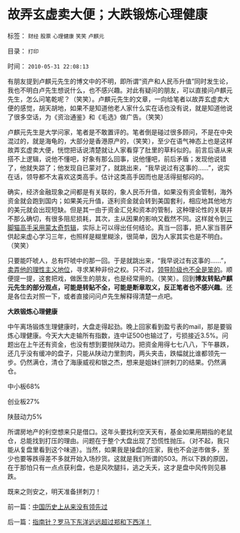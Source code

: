 # 故弄玄虚卖大便；大跌锻炼心理健康

标签： `财经` `股票` `心理健康` `笑笑` `卢麒元` 

目录： `打印`

时间： `2010-05-31 22:08:13`

有朋友提到卢麒元先生的博文中的不明，即所谓“资产和人民币升值”同时发生论，我也不明白卢先生想说什么，也不感兴趣。对此有疑问的朋友，可以直接问卢麒元先生，怎么问笔乾呢？（笑笑）。卢麒元先生的文章，一向给笔者以故弄玄虚卖大便的感觉，胡天胡地，如果不是知道他老人家什么实在话也没有说，就是知道他说了很多空话，为《资治通鉴》和《毛选》做广告。（笑笑）

卢麒元先生是大学问家，笔者是不敢置评的。笔者倒是碰过很多顾问，不是在中央混过的，就是海龟的，大部分是香港原产的，（笑笑），至少在语气神态上也是这样故弄玄虚卖大便，恍惚把话说清楚就让人家看穿了肚里的草料似的。前言后语从来搭不上逻辑，说他不懂吧，好象有那么回事，说他懂吧，前后矛盾；发现他说错了，他就失踪了；他发现自已蒙对了，就跳出来，“我早说过有这事的……”，说实在话，领导都不太喜欢这类高手。估计这类高手因而也是活得挺郁闷的。

确实，经济金融现象之间都是有关联的，象人民币升值，如果没有资金管制，海外资金就会跑到国内；如果美元升值，逐利资金就会转到美国套利，相应地其他地方的美元就会出现短缺。但是其一由于资金汇兑和资本的管制，这种理论性的关联并不那么确切，有很多阻尼损耗，其次，主从因果的影响又截然不同。这样就令到[三脚猫高手采用蒙太奇剪辑](../../../2009/7/10/三脚猫真理艺术.md)，实际上可以得出任何结论。真当一回事，把人家当菩萨供起来虚心学习三年，也照样是糊里糊涂，很简单，因为人家其实也是不明白。（笑笑）

只要能吓唬人，总有吓唬中的那一回。于是就跳出来，“我早说过有这事的……”，[卖弄他的理性主义地位](../../../2010/5/28/理性主义哲学信仰讨论集.md)，寻求某种非份之权。只不过，[领导阶级也不全是笨的](http://blog.sina.com.cn/s/blog_5563a64d0100d3k8.html)。顺便提一提，这套把戏，做医生的朋友，也是经常用的。（笑笑）。回到**博友转贴卢麒元先生的部分观点，可能是转贴不全，可能是断章取义，反正笔者也不感兴趣**。还是各位去对照一下，或者直接问问卢先生解释得清楚一点吧。

**大跌锻炼心理健康**

中午离场锻炼生理健康时，大盘走得起劲。晚上回家看到盈亏表的mail，那是要锻炼心理健康。今天大大走输所有指数，连中证500也输过了，亏损接近3.5%。问题出在上午还有资金，也没有想到要抛陕动力。把资金用得七七八八，下午暴跌，还几乎没有缓冲的盘子，只能从陕动力里割肉，两头夹击，跌幅就比谁都领先一步。仍然满仓，清仓了海康威视和银之杰，想来是姐妹们拼刺刀的结果。仍然满仓。

中小板68%

创业板27%

陕鼓动力5%

所谓房地产的利空想来只是借口。这年头要找利空天天有，基金如果用期指的老鼠仓，总能找到打压的理由。问题在于整个大盘出现了恐慌性抛压。（对不起，我只能从复盘里看到这个味道）。当然，如果我是操盘的庄家，我也不会逆市做多，至少也要等跌得差不多就开始入场抄货。这就是我们所谓的503。所以下跌的原因，在于那怕只有一点点获利盘，也是风吹腿抖，逃之夭夭，这才是盘中风传则见暴跌。

既来之则安之，明天准备拼刺刀！



前一篇：[中国历史上从来没有领先过](../../../2010/5/31/中国历史上从来没有领先过.md)

后一篇：[指南针？罗马下东洋远远超过郑和下西洋！](../../../2010/5/31/指南针？罗马下东洋远远超过郑和下西洋！.md)